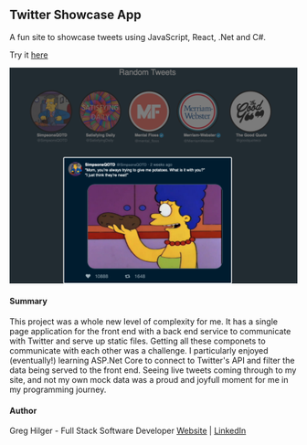 ## Twitter Showcase App

A fun site to showcase tweets using JavaScript, React, .Net and C#.

Try it [here](https://twittershowcaseapp.azurewebsites.net)

![](ClientApp/src/Images/preview.png)

#### Summary

This project was a whole new level of complexity for me.  It has a single page application for the front end with a back end service to communicate
with Twitter and serve up static files. Getting all these componets to communicate with each other was a challenge. I particularly enjoyed (eventually!)
learning ASP.Net Core to connect to Twitter's API and filter the data being served to the front end. Seeing live tweets coming through to my site, and not
my own mock data was a proud and joyfull moment for me in my programming journey.


#### Author

Greg Hilger - Full Stack Software Developer  [Website](https://www.gregoryhilger.com) | [LinkedIn](https://www.linkedin.com/in/gregoryhilger/)
